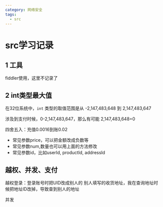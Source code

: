 ```yaml
---
category: 网络安全
tags:
  - src
---
```

# src学习记录

## 1 工具

fiddler使用，这里不记录了
## 2 int类型最大值

在32位系统中，`int` 类型的取值范围是从 -2,147,483,648 到 2,147,483,647

涉及到支付时候，0-2,147,483,647，那么有可能 2,147,483,648=0

四舍五入：充值0.0016到账0.02

- 常见参数price，可以把金额改成负数等
- 常见参数num,数量也可以用上面的方法修改
- 常见参数id，比如userId, productId, addressId

## 越权、并发、支付

越权登录：登录账号时把UID改成别人的
别人填写的收货地址，我在查询地址时候把地址ID改掉，导致查到别人的地址

并发
